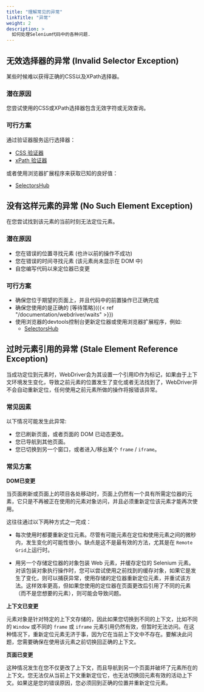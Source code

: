 ```yaml
---
title: "理解常见的异常"
linkTitle: "异常"
weight: 2
description: >
  如何处理Selenium代码中的各种问题.
---
```


## 无效选择器的异常 (Invalid Selector Exception)

某些时候难以获得正确的CSS以及XPath选择器。

### 潜在原因

您尝试使用的CSS或XPath选择器包含无效字符或无效查询。

### 可行方案

通过验证器服务运行选择器：
* [CSS 验证器](http://csslint.net/)
* [xPath 验证器](http://www.freeformatter.com/xpath-tester.html)

或者使用浏览器扩展程序来获取已知的良好值：
* [SelectorsHub](https://selectorshub.com/selectorshub/)

## 没有这样元素的异常 (No Such Element Exception)

在您尝试找到该元素的当前时刻无法定位元素。

### 潜在原因

* 您在错误的位置寻找元素 (也许以前的操作不成功)
* 您在错误的时间寻找元素 (该元素尚未显示在 DOM 中)
* 自您编写代码以来定位器已变更

### 可行方案

* 确保您位于期望的页面上，并且代码中的前置操作已正确完成
* 确保您使用的是正确的 [等待策略]({{< ref "/documentation/webdriver/waits" >}})
* 使用浏览器的devtools控制台更新定位器或使用浏览器扩展程序，例如:
  * [SelectorsHub](https://selectorshub.com/selectorshub/)

## 过时元素引用的异常 (Stale Element Reference Exception)

当成功定位到元素时，WebDriver会为其设置一个引用ID作为标记，如果由于上下文环境发生变化，导致之前元素的位置发生了变化或者无法找到了，WebDriver并不会自动重新定位，任何使用之前元素所做的操作将报错该异常。

### 常见因素

以下情况可能发生此异常:

* 您已刷新页面，或者页面的 DOM 已动态更改。
* 您已导航到其他页面。
* 您已切换到另一个窗口，或者进入/移出某个 `frame` / `iframe`。

### 常见方案

**DOM已变更**

当页面刷新或页面上的项目各处移动时，页面上仍然有一个具有所需定位器的元素，它只是不再被正在使用的元素对象访问，并且必须重新定位该元素才能再次使用。

这往往通过以下两种方式之一完成：

* 每次使用时都要重新定位元素。尽管有可能元素在定位和使用元素之间的微秒内，发生变化的可能性很小。缺点是这不是最有效的方法，尤其是在 `Remote Grid`上运行时。

* 用另一个存储定位器的对象包装 Web 元素，并缓存定位的 Selenium 元素。 对该包装对象执行操作时，您可以尝试使用之前找到的缓存对象，如果它是发生了变化，则可以捕获异常，使用存储的定位器重新定位元素，并重试该方法。这样效率更高，但如果您使用的定位器在页面更改后引用了不同的元素（而不是您想要的元素），则可能会导致问题。

**上下文已变更**

元素对象是针对特定的上下文存储的，因此如果您切换到不同的上下文，比如不同的 `Window` 或不同的 `frame` 或 `iframe` 元素引用仍然有效，但暂时无法访问。在这种情况下，重新定位元素无济于事，因为它在当前上下文中不存在。要解决此问题，您需要确保在使用该元素之前切换回正确的上下文。

**页面已变更**

这种情况发生在您不仅更改了上下文，而且导航到另一个页面并破坏了元素所在的上下文。您无法仅从当前上下文重新定位它，也无法切换回元素有效的活动上下文。如果这是您的错误原因，您必须回到正确的位置并重新定位元素。
